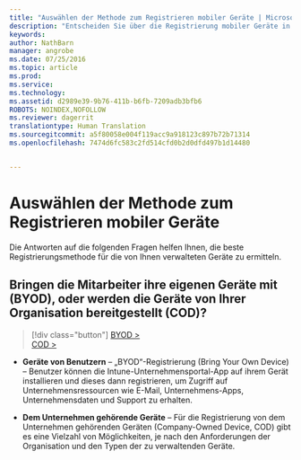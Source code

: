 ```yaml
---
title: "Auswählen der Methode zum Registrieren mobiler Geräte | Microsoft Intune"
description: "Entscheiden Sie über die Registrierung mobiler Geräte in Intune durch Beantworten einiger einfacher Fragen"
keywords: 
author: NathBarn
manager: angrobe
ms.date: 07/25/2016
ms.topic: article
ms.prod: 
ms.service: 
ms.technology: 
ms.assetid: d2989e39-9b76-411b-b6fb-7209adb3bfb6
ROBOTS: NOINDEX,NOFOLLOW
ms.reviewer: dagerrit
translationtype: Human Translation
ms.sourcegitcommit: a5f80058e004f119acc9a918123c897b72b71314
ms.openlocfilehash: 7474d6fc583c2fd514cfd0b2d0dfd497b1d14480


---
```


# Auswählen der Methode zum Registrieren mobiler Geräte

Die Antworten auf die folgenden Fragen helfen Ihnen, die beste Registrierungsmethode für die von Ihnen verwalteten Geräte zu ermitteln.

## **Bringen die Mitarbeiter ihre eigenen Geräte mit (BYOD), oder werden die Geräte von Ihrer Organisation bereitgestellt (COD)?**

> [!div class="button"]
[BYOD >](choose-how-to-enroll-devices2.md)<br>[COD >](choose-how-to-enroll-devices3.md)

- **Geräte von Benutzern** – „BYOD“-Registrierung (Bring Your Own Device) – Benutzer können die Intune-Unternehmensportal-App auf ihrem Gerät installieren und dieses dann registrieren, um Zugriff auf Unternehmensressourcen wie E-Mail, Unternehmens-Apps, Unternehmensdaten und Support zu erhalten.  

- **Dem Unternehmen gehörende Geräte** – Für die Registrierung von dem Unternehmen gehörenden Geräten (Company-Owned Device, COD) gibt es eine Vielzahl von Möglichkeiten, je nach den Anforderungen der Organisation und den Typen der zu verwaltenden Geräte.



<!--HONumber=Aug16_HO5-->


